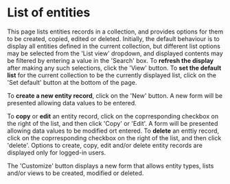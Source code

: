 # List of entities

This page lists entities records in a collection, and provides options for them to be created, copied, edited or deleted.  Initially, the default behaviour is to display all entities defined in the current collection, but different list options may be selected from the 'List view' dropdown, and displayed contents may be filtered by entering a value in the 'Search' box.  To **refresh the display** after making any such selections, click the 'View' button.  To **set the default list** for the current collection to be the currently displayed list, click on the 'Set default' button at the bottom of the page.

To **create a new entity record**, click on the 'New' button.  A new form will be presented allowing data values to be entered.

To **copy** or **edit** an entity record, click on the coprresponding checkbox on the right of the list, and then click 'Copy' or 'Edit'.  A form will be presented allowing data values to be modified ort entered.  To **delete** an enttiy record, click on the coprresponding checkbox on the right of the list, and then click 'delete'.  Options to create, copy, edit and/or delete entity records are displayed only for logged-in users.

The 'Customize' button displays a new form that allows entity types, lists and/or views to be created, modified or deleted.